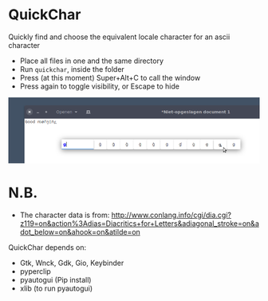# QuickChar

Quickly find and choose the equivalent locale character for an ascii character

- Place all files in one and the same directory
- Run `quickchar`, inside the folder
- Press (at this moment) Super+Alt+C to call the window
- Press again to toggle visibility, or Escape to hide


![screenshot](https://github.com/UbuntuBudgie/QuickChar/blob/master/screenshot.png)


# N.B.

- The character data is from: http://www.conlang.info/cgi/dia.cgi?z119=on&action%3Adias=Diacritics+for+Letters&adiagonal_stroke=on&adot_below=on&ahook=on&atilde=on

QuickChar depends on:

 - Gtk, Wnck, Gdk, Gio, Keybinder
 - pyperclip
 - pyautogui (Pip install)
 - xlib (to run pyautogui)
